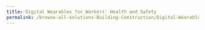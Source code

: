 ```yaml
---
title: Digital Wearables for Workers' Health and Safety
permalink: /browse-all-solutions-Building-Construction/Digital-Wearables-for-Workers-Health-and-Safety
---
```


